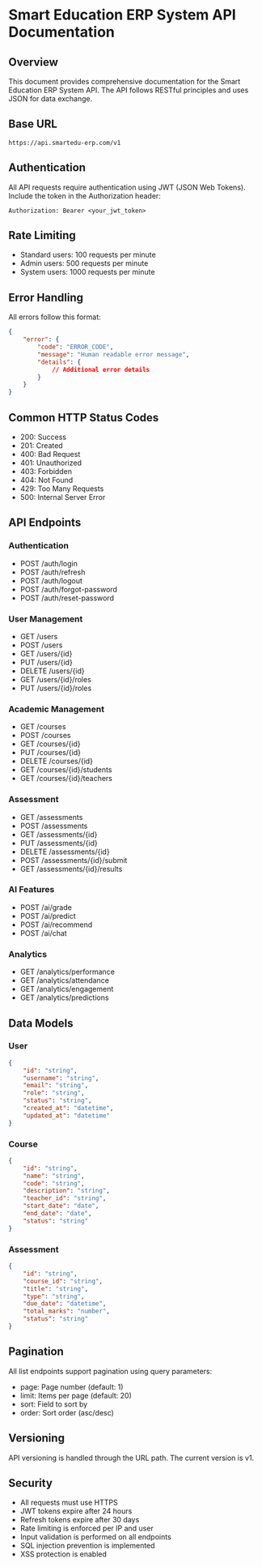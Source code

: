 # Smart Education ERP System API Documentation

## Overview
This document provides comprehensive documentation for the Smart Education ERP System API. The API follows RESTful principles and uses JSON for data exchange.

## Base URL
```
https://api.smartedu-erp.com/v1
```

## Authentication
All API requests require authentication using JWT (JSON Web Tokens). Include the token in the Authorization header:
```
Authorization: Bearer <your_jwt_token>
```

## Rate Limiting
- Standard users: 100 requests per minute
- Admin users: 500 requests per minute
- System users: 1000 requests per minute

## Error Handling
All errors follow this format:
```json
{
    "error": {
        "code": "ERROR_CODE",
        "message": "Human readable error message",
        "details": {
            // Additional error details
        }
    }
}
```

## Common HTTP Status Codes
- 200: Success
- 201: Created
- 400: Bad Request
- 401: Unauthorized
- 403: Forbidden
- 404: Not Found
- 429: Too Many Requests
- 500: Internal Server Error

## API Endpoints

### Authentication
- POST /auth/login
- POST /auth/refresh
- POST /auth/logout
- POST /auth/forgot-password
- POST /auth/reset-password

### User Management
- GET /users
- POST /users
- GET /users/{id}
- PUT /users/{id}
- DELETE /users/{id}
- GET /users/{id}/roles
- PUT /users/{id}/roles

### Academic Management
- GET /courses
- POST /courses
- GET /courses/{id}
- PUT /courses/{id}
- DELETE /courses/{id}
- GET /courses/{id}/students
- GET /courses/{id}/teachers

### Assessment
- GET /assessments
- POST /assessments
- GET /assessments/{id}
- PUT /assessments/{id}
- DELETE /assessments/{id}
- POST /assessments/{id}/submit
- GET /assessments/{id}/results

### AI Features
- POST /ai/grade
- POST /ai/predict
- POST /ai/recommend
- POST /ai/chat

### Analytics
- GET /analytics/performance
- GET /analytics/attendance
- GET /analytics/engagement
- GET /analytics/predictions

## Data Models

### User
```json
{
    "id": "string",
    "username": "string",
    "email": "string",
    "role": "string",
    "status": "string",
    "created_at": "datetime",
    "updated_at": "datetime"
}
```

### Course
```json
{
    "id": "string",
    "name": "string",
    "code": "string",
    "description": "string",
    "teacher_id": "string",
    "start_date": "date",
    "end_date": "date",
    "status": "string"
}
```

### Assessment
```json
{
    "id": "string",
    "course_id": "string",
    "title": "string",
    "type": "string",
    "due_date": "datetime",
    "total_marks": "number",
    "status": "string"
}
```

## Pagination
All list endpoints support pagination using query parameters:
- page: Page number (default: 1)
- limit: Items per page (default: 20)
- sort: Field to sort by
- order: Sort order (asc/desc)

## Versioning
API versioning is handled through the URL path. The current version is v1.

## Security
- All requests must use HTTPS
- JWT tokens expire after 24 hours
- Refresh tokens expire after 30 days
- Rate limiting is enforced per IP and user
- Input validation is performed on all endpoints
- SQL injection prevention is implemented
- XSS protection is enabled 